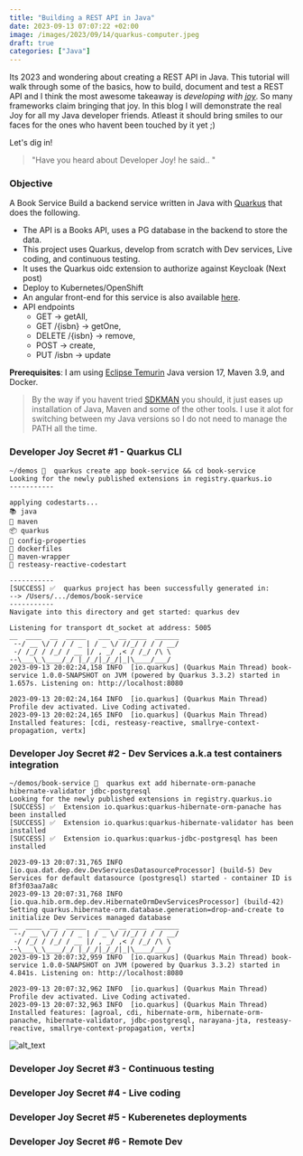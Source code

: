 ```yaml
---
title: "Building a REST API in Java"
date: 2023-09-13 07:07:22 +02:00
image: /images/2023/09/14/quarkus-computer.jpeg
draft: true
categories: ["Java"]
---
```


Its 2023 and wondering about creating a REST API in Java. This tutorial will walk through some of the basics, how to build, document and test a REST API and I think the most awesome takeaway is *developing with [joy](https://quarkus.io/developer-joy/)*. So many frameworks claim bringing that joy. In this blog I will demonstrate the real Joy for all my Java developer friends. Atleast it should bring smiles to our faces for the ones who havent been touched by it yet ;)

Let's dig in!

>   "Have you heard about Developer Joy! he said.. "

### Objective
A Book Service
Build a backend service written in Java with [Quarkus](https://www.quarkus.io) that does the following. 
- The API is a Books API, uses a PG database in the backend to store the data. 
- This project uses Quarkus, develop from scratch with Dev services, Live coding, and continuous testing.
- It uses the Quarkus oidc extension to authorize against Keycloak (Next post)
- Deploy to Kubernetes/OpenShift
- An angular front-end for this service is also available [here](https://github.com/sshaaf/bookshelf-ui).
- API endpoints
  - GET -> getAll,
  - GET /{isbn} -> getOne,
  - DELETE /{isbn} -> remove,
  - POST -> create,
  - PUT /isbn -> update

**Prerequisites**: I am using [Eclipse Temurin](https://adoptium.net/temurin/releases/) Java version 17, Maven 3.9, and Docker. 
>  By the way if you havent tried [SDKMAN](https://sdkman.io/) you should, it just eases up installation of Java, Maven and some of the other tools. I use it alot for switching between my Java versions so I do not need to manage the PATH all the time. 


### Developer Joy Secret #1 - Quarkus CLI

```
~/demos 🐠  quarkus create app book-service && cd book-service
Looking for the newly published extensions in registry.quarkus.io
-----------

applying codestarts...
📚 java
🔨 maven
📦 quarkus
📝 config-properties
🔧 dockerfiles
🔧 maven-wrapper
🚀 resteasy-reactive-codestart

-----------
[SUCCESS] ✅  quarkus project has been successfully generated in:
--> /Users/.../demos/book-service
-----------
Navigate into this directory and get started: quarkus dev
```

```
Listening for transport dt_socket at address: 5005
__  ____  __  _____   ___  __ ____  ______ 
 --/ __ \/ / / / _ | / _ \/ //_/ / / / __/ 
 -/ /_/ / /_/ / __ |/ , _/ ,< / /_/ /\ \   
--\___\_\____/_/ |_/_/|_/_/|_|\____/___/   
2023-09-13 20:02:24,158 INFO  [io.quarkus] (Quarkus Main Thread) book-service 1.0.0-SNAPSHOT on JVM (powered by Quarkus 3.3.2) started in 1.657s. Listening on: http://localhost:8080

2023-09-13 20:02:24,164 INFO  [io.quarkus] (Quarkus Main Thread) Profile dev activated. Live Coding activated.
2023-09-13 20:02:24,165 INFO  [io.quarkus] (Quarkus Main Thread) Installed features: [cdi, resteasy-reactive, smallrye-context-propagation, vertx]
```



### Developer Joy Secret #2 - Dev Services a.k.a test containers integration



```
~/demos/book-service 🐠  quarkus ext add hibernate-orm-panache hibernate-validator jdbc-postgresql
Looking for the newly published extensions in registry.quarkus.io
[SUCCESS] ✅  Extension io.quarkus:quarkus-hibernate-orm-panache has been installed
[SUCCESS] ✅  Extension io.quarkus:quarkus-hibernate-validator has been installed
[SUCCESS] ✅  Extension io.quarkus:quarkus-jdbc-postgresql has been installed
```

```
2023-09-13 20:07:31,765 INFO  [io.qua.dat.dep.dev.DevServicesDatasourceProcessor] (build-5) Dev Services for default datasource (postgresql) started - container ID is 8f3f03aa7a8c
2023-09-13 20:07:31,768 INFO  [io.qua.hib.orm.dep.dev.HibernateOrmDevServicesProcessor] (build-42) Setting quarkus.hibernate-orm.database.generation=drop-and-create to initialize Dev Services managed database
__  ____  __  _____   ___  __ ____  ______ 
 --/ __ \/ / / / _ | / _ \/ //_/ / / / __/ 
 -/ /_/ / /_/ / __ |/ , _/ ,< / /_/ /\ \   
--\___\_\____/_/ |_/_/|_/_/|_|\____/___/   
2023-09-13 20:07:32,959 INFO  [io.quarkus] (Quarkus Main Thread) book-service 1.0.0-SNAPSHOT on JVM (powered by Quarkus 3.3.2) started in 4.841s. Listening on: http://localhost:8080

2023-09-13 20:07:32,962 INFO  [io.quarkus] (Quarkus Main Thread) Profile dev activated. Live Coding activated.
2023-09-13 20:07:32,963 INFO  [io.quarkus] (Quarkus Main Thread) Installed features: [agroal, cdi, hibernate-orm, hibernate-orm-panache, hibernate-validator, jdbc-postgresql, narayana-jta, resteasy-reactive, smallrye-context-propagation, vertx]
```

![alt_text](/images/2023/09/14/devservices.jpeg "Quarkus Dev Services - PG")


### Developer Joy Secret #3 - Continuous testing





### Developer Joy Secret #4 - Live coding



### Developer Joy Secret #5 - Kuberenetes deployments



### Developer Joy Secret #6 - Remote Dev